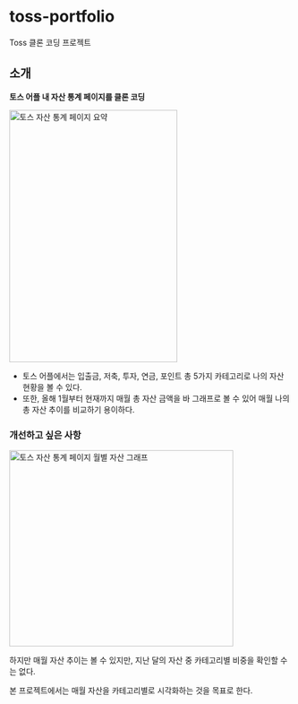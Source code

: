 # toss-portfolio
Toss 클론 코딩 프로젝트

## 소개

**토스 어플 내 자산 통계 페이지를 클론 코딩**

<img src="https://github.com/loco9939/toss-portfolio/assets/98298711/ded7d17c-e53e-47f7-8a9e-892ab430f55f" alt="토스 자산 통계 페이지 요약" width="300px" height="450px" />

- 토스 어플에서는 입출금, 저축, 투자, 연금, 포인트 총 5가지 카테고리로 나의 자산 현황을 볼 수 있다.
- 또한, 올해 1월부터 현재까지 매월 총 자산 금액을 바 그래프로 볼 수 있어 매월 나의 총 자산 추이를 비교하기 용이하다.

### 개선하고 싶은 사항

<img src="https://github.com/loco9939/toss-portfolio/assets/98298711/953d072f-6cb8-4422-975f-98d90b354f6d" alt="토스 자산 통계 페이지 월별 자산 그래프" width="400px" height="350px" />


하지만 매월 자산 추이는 볼 수 있지만, 지난 달의 자산 중 카테고리별 비중을 확인할 수는 없다.

본 프로젝트에서는 매월 자산을 카테고리별로 시각화하는 것을 목표로 한다.
